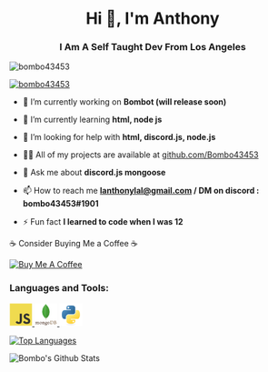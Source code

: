 <h1 align="center">Hi 👋, I'm Anthony</h1>
<h3 align="center">I Am A Self Taught Dev From Los Angeles</h3>

<p align="left"> <img src="https://komarev.com/ghpvc/?username=bombo43453&label=Profile%20views&color=0e75b6&style=flat" alt="bombo43453" /> </p>

<p align="left"> <a href="https://github.com/ryo-ma/github-profile-trophy"><img src="https://github-profile-trophy.vercel.app/?username=bombo43453" alt="bombo43453" /></a> </p>


- 🔭 I’m currently working on **Bombot (will release soon)**

- 🌱 I’m currently learning **html, node js**

- 🤝 I’m looking for help with **html, discord.js, node.js**

- 👨‍💻 All of my projects are available at [github.com/Bombo43453](github.com/Bombo43453)

- 💬 Ask me about **discord.js mongoose**

- 📫 How to reach me **lanthonylal@gmail.com / DM on discord : bombo43453#1901**

- ⚡ Fun fact **I learned to code when I was 12**

☕ Consider Buying Me a Coffee ☕

<a href="https://www.buymeacoffee.com/Bombo43453" target="_blank"><img src="https://cdn.buymeacoffee.com/buttons/v2/default-red.png" alt="Buy Me A Coffee" width="150" ></a>

<h3 align="left">Languages and Tools:</h3>
<p align="left"> <a href="https://developer.mozilla.org/en-US/docs/Web/JavaScript" target="_blank"> <img src="https://raw.githubusercontent.com/devicons/devicon/master/icons/javascript/javascript-original.svg" alt="javascript" width="40" height="40"/> </a> <a href="https://www.mongodb.com/" target="_blank"> <img src="https://raw.githubusercontent.com/devicons/devicon/master/icons/mongodb/mongodb-original-wordmark.svg" alt="mongodb" width="40" height="40"/> </a> <a href="https://www.python.org" target="_blank"> <img src="https://raw.githubusercontent.com/devicons/devicon/master/icons/python/python-original.svg" alt="python" width="40" height="40"/> </a> </p>

[![Top Languages](https://github-readme-stats.vercel.app/api/top-langs/?username=Bombo43453&layout=compact&theme=radical)](https://github.com/anuraghazra/github-readme-stats)

![Bombo's Github Stats](https://github-readme-stats.vercel.app/api?username=Bombo43453&show_icons=true&theme=radical)




